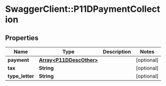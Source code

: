 # SwaggerClient::P11DPaymentCollection

## Properties
Name | Type | Description | Notes
------------ | ------------- | ------------- | -------------
**payment** | [**Array&lt;P11DDescOther&gt;**](P11DDescOther.md) |  | [optional] 
**tax** | **String** |  | [optional] 
**type_letter** | **String** |  | [optional] 

